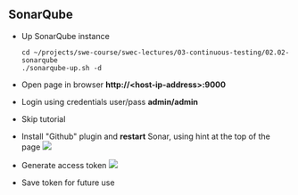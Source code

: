 
## SonarQube
* Up SonarQube instance
  ```
  cd ~/projects/swe-course/swec-lectures/03-continuous-testing/02.02-sonarqube
  ./sonarqube-up.sh -d
  ```
* Open page in browser **http://\<host-ip-address\>:9000**
* Login using credentials user/pass **admin/admin**
* Skip tutorial

* Install "Github" plugin and **restart** Sonar, using hint at the top of the page
  ![](https://github.com/swe-course/swec-lectures/raw/master/imgs/sonar-01.png)

* Generate access token
  ![](https://github.com/swe-course/swec-lectures/raw/master/imgs/sonar-02.png)

* Save token for future use
